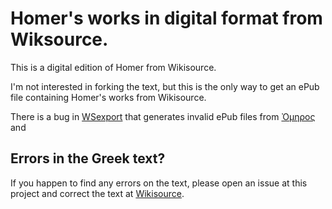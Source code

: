 # Homer's works in digital format from Wiksource.

This is a digital edition of Homer from Wikisource.

I'm not interested in forking the text, but this is the only way to get an ePub file containing  Homer's works from Wikisource.

There is a bug in [WSexport](http://wsexport.wmflabs.org/tool/book.php) that generates invalid ePub files from [Ὀμηρος](https://el.wikisource.org/wiki/Ὀμηρος) and

## Errors in the Greek text?

If you happen to find any errors on the text, please open an issue at this project and correct the text at [Wikisource](https://el.wikisource.org/wiki/Ὀμηρος).
